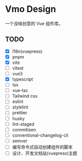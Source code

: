 # Vmo Design

一个没啥创意的 Vue 组件库。

## TODO

- [x] I18n(vuepress)
- [x] pnpm
- [x] vite
- [ ] vitest
- [ ] vue3
- [x] typescript
- [ ] tsx
- [ ] vue-tsc
- [ ] Tailwind css
- [ ] eslint
- [ ] stylelint
- [ ] prettier
- [ ] husky
- [ ] lint-staged
- [ ] commitizen
- [ ] conventional-changelog-cli
- [ ] semver
- [ ] 编写命令式自动创建组件的脚本
- [ ] 设计、开发文档站(vuepress)主题
